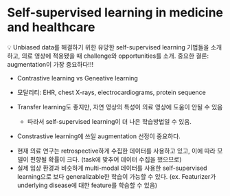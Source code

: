 Self-supervised learning in medicine and healthcare
===

<aside>
💡 Unbiased data를 해결하기 위한 유망한 self-supervised learning 기법들을 소개하고, 의료 영상에 적용됐을 때 challenge와 opportunities를 소개.  
중요한 결론: augmentation이 가장 중요하다!!!

- Contrastive learning vs Geneative learning
- 모달리티: EHR, chest X-rays, electrocardiograms, protein sequence

- Transfer learning도 좋지만, 자연 영상의 특성이 의료 영상에 도움이 안될 수 있음
    - 따라서 self-supervised learning이 더 나은 학습방법일 수 있음.
- Constrastive learning에 쓰일 augmentation 선정이 중요하다.
    
</aside>



- 현재 의료 연구는 retrospective하게 수집한 데이터를 사용하고 있고, 이에 따라 모델이 편향될 확률이 크다. (task에 맞추어 데이터 수집을 했으므로)
- 실제 임상 환경과 비슷하게 multi-modal 데이터를 사용한 self-supervised learning으로 보다 generalizable한 학습이 가능할 수 있다.
 (ex. Featurizer가 underlying disease에 대한 feature를 학습할 수 있음)
